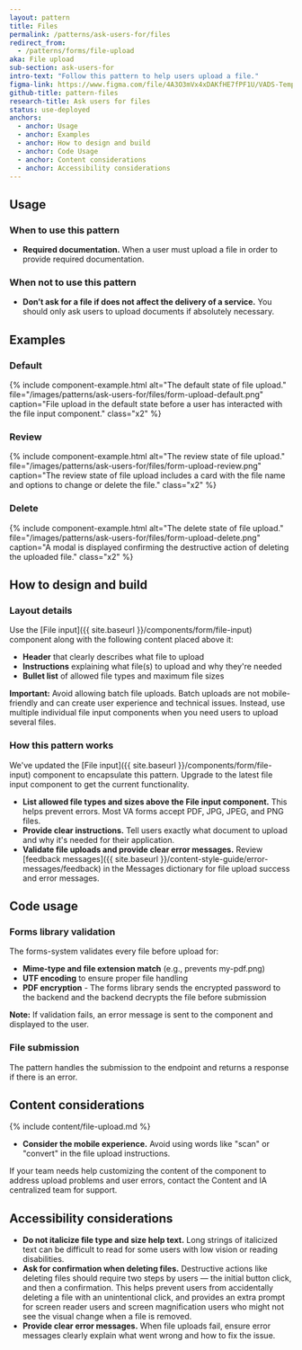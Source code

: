 ```yaml
---
layout: pattern
title: Files
permalink: /patterns/ask-users-for/files
redirect_from:
  - /patterns/forms/file-upload
aka: File upload
sub-section: ask-users-for
intro-text: "Follow this pattern to help users upload a file."
figma-link: https://www.figma.com/file/4A3O3mVx4xDAKfHE7fPF1U/VADS-Templates%2C-Patterns%2C-and-Forms?type=design&node-id=2988%3A63596&mode=design&t=ocBby0ApctnJJSel-1
github-title: pattern-files
research-title: Ask users for files
status: use-deployed
anchors:
  - anchor: Usage
  - anchor: Examples
  - anchor: How to design and build
  - anchor: Code Usage
  - anchor: Content considerations
  - anchor: Accessibility considerations
---
```


## Usage

### When to use this pattern

* **Required documentation.** When a user must upload a file in order to provide required documentation.

### When not to use this pattern

* **Don’t ask for a file if does not affect the delivery of a service.** You should only ask users to upload documents if absolutely necessary.

## Examples

### Default

{% include component-example.html alt="The default state of file upload." file="/images/patterns/ask-users-for/files/form-upload-default.png" caption="File upload in the default state before a user has interacted with the file input component." class="x2" %}

### Review

{% include component-example.html alt="The review state of file upload." file="/images/patterns/ask-users-for/files/form-upload-review.png" caption="The review state of file upload includes a card with the file name and options to change or delete the file." class="x2" %}

### Delete

{% include component-example.html alt="The delete state of file upload." file="/images/patterns/ask-users-for/files/form-upload-delete.png" caption="A modal is displayed confirming the destructive action of deleting the uploaded file." class="x2" %}

## How to design and build

### Layout details

Use the [File input]({{ site.baseurl }}/components/form/file-input) component along with the following content placed above it:

* **Header** that clearly describes what file to upload
* **Instructions** explaining what file(s) to upload and why they're needed
* **Bullet list** of allowed file types and maximum file sizes

**Important:** Avoid allowing batch file uploads. Batch uploads are not mobile-friendly and can create user experience and technical issues. Instead, use multiple individual file input components when you need users to upload several files.

### How this pattern works

We've updated the [File input]({{ site.baseurl }}/components/form/file-input) component to encapsulate this pattern. Upgrade to the latest file input component to get the current functionality.

* **List allowed file types and sizes above the File input component.** This helps prevent errors. Most VA forms accept PDF, JPG, JPEG, and PNG files.
* **Provide clear instructions.** Tell users exactly what document to upload and why it's needed for their application.
* **Validate file uploads and provide clear error messages.** Review [feedback messages]({{ site.baseurl }}/content-style-guide/error-messages/feedback) in the Messages dictionary for file upload success and error messages.

## Code usage

<p>
<va-link-action
  href="https://github.com/department-of-veterans-affairs/vets-website/blob/main/src/platform/forms-system/src/js/web-component-patterns/fileInputMultiplePattern.jsx"
  text="Multifile input pattern in forms library"
  type="secondary"
></va-link-action>
</p>

<p>
<va-link-action
  href="https://github.com/department-of-veterans-affairs/vets-website/blob/main/src/platform/forms-system/src/js/web-component-patterns/fileInputPattern.jsx"
  text="Single File input pattern in forms library"
  type="secondary"
></va-link-action>
</p>

### Forms library validation

The forms-system validates every file before upload for:

* **Mime-type and file extension match** (e.g., prevents my-pdf.png)
* **UTF encoding** to ensure proper file handling
* **PDF encryption** - The forms library sends the encrypted password to the backend and the backend decrypts the file before submission

**Note:** If validation fails, an error message is sent to the component and displayed to the user.

### File submission

The pattern handles the submission to the endpoint and returns a response if there is an error.

## Content considerations

{% include content/file-upload.md %}

* **Consider the mobile experience.** Avoid using words like "scan" or "convert" in the file upload instructions.

If your team needs help customizing the content of the component to address upload problems and user errors, contact the Content and IA centralized team for support.


## Accessibility considerations

* **Do not italicize file type and size help text.** Long strings of italicized text can be difficult to read for some users with low vision or reading disabilities.
* **Ask for confirmation when deleting files.** Destructive actions like deleting files should require two steps by users — the initial button click, and then a confirmation. This helps prevent users from accidentally deleting a file with an unintentional click, and provides an extra prompt for screen reader users and screen magnification users who might not see the visual change when a file is removed.
* **Provide clear error messages.** When file uploads fail, ensure error messages clearly explain what went wrong and how to fix the issue.
